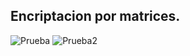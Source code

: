 ## Encriptacion por matrices.

![Prueba](https://drive.google.com/uc?export=view&id=1khMwPKRfyTe0iCjtrEVf1zX3AWDFiVei)
![Prueba2](https://drive.google.com/uc?export=view&id=16Nb3wgM8clCn-ttwpX51KDr9KdJjrgHt)
